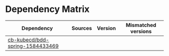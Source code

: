 # Dependency Matrix

Dependency | Sources | Version | Mismatched versions
---------- | ------- | ------- | -------------------
[cb-kubecd/bdd-spring-1584433469](https://github.com/cb-kubecd/bdd-spring-1584433469.git) |  | []() | 
